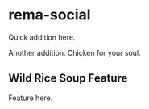 # rema-social
 
Quick addition here.

Another addition. Chicken for your soul.

## Wild Rice Soup Feature

Feature here.